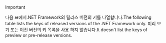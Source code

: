
> [!IMPORTANT]
> <span data-ttu-id="a7eff-101">다음 표에서.NET Framework의 릴리스 버전의 키를 나열합니다.</span><span class="sxs-lookup"><span data-stu-id="a7eff-101">The following table lists the keys of released versions of the .NET Framework only.</span></span> <span data-ttu-id="a7eff-102">미리 보기 또는 이전 버전의 키 목록을 사용 하지 않습니다.</span><span class="sxs-lookup"><span data-stu-id="a7eff-102">It doesn't list the keys of preview or pre-release versions.</span></span>
